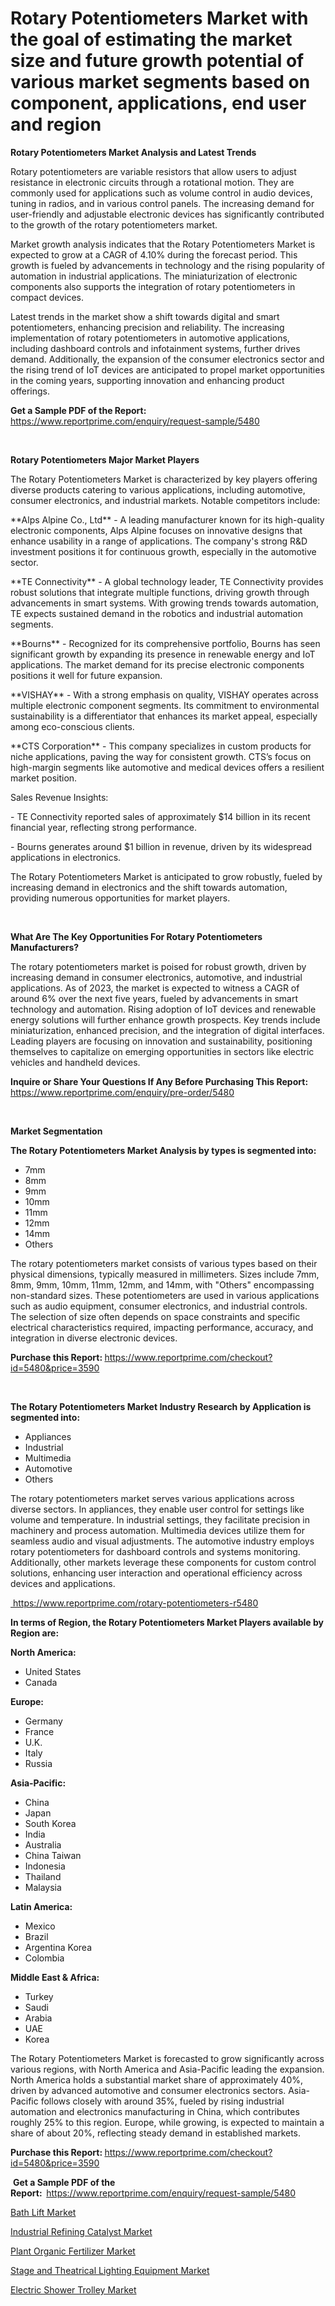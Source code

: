 <p><h1>Rotary Potentiometers Market with the goal of estimating the market size and future growth potential of various market segments based on component, applications, end user and region</h1></p><p><strong>Rotary Potentiometers Market Analysis and Latest Trends</strong></p>
<p><p>Rotary potentiometers are variable resistors that allow users to adjust resistance in electronic circuits through a rotational motion. They are commonly used for applications such as volume control in audio devices, tuning in radios, and in various control panels. The increasing demand for user-friendly and adjustable electronic devices has significantly contributed to the growth of the rotary potentiometers market.</p><p>Market growth analysis indicates that the Rotary Potentiometers Market is expected to grow at a CAGR of 4.10% during the forecast period. This growth is fueled by advancements in technology and the rising popularity of automation in industrial applications. The miniaturization of electronic components also supports the integration of rotary potentiometers in compact devices.</p><p>Latest trends in the market show a shift towards digital and smart potentiometers, enhancing precision and reliability. The increasing implementation of rotary potentiometers in automotive applications, including dashboard controls and infotainment systems, further drives demand. Additionally, the expansion of the consumer electronics sector and the rising trend of IoT devices are anticipated to propel market opportunities in the coming years, supporting innovation and enhancing product offerings.</p></p>
<p><strong>Get a Sample PDF of the Report:&nbsp;</strong> <a href="https://www.reportprime.com/enquiry/request-sample/5480">https://www.reportprime.com/enquiry/request-sample/5480</a></p>
<p>&nbsp;</p>
<p><strong>Rotary Potentiometers Major Market Players</strong></p>
<p><p>The Rotary Potentiometers Market is characterized by key players offering diverse products catering to various applications, including automotive, consumer electronics, and industrial markets. Notable competitors include:</p><p>**Alps Alpine Co., Ltd** - A leading manufacturer known for its high-quality electronic components, Alps Alpine focuses on innovative designs that enhance usability in a range of applications. The company's strong R&D investment positions it for continuous growth, especially in the automotive sector.</p><p>**TE Connectivity** - A global technology leader, TE Connectivity provides robust solutions that integrate multiple functions, driving growth through advancements in smart systems. With growing trends towards automation, TE expects sustained demand in the robotics and industrial automation segments.</p><p>**Bourns** - Recognized for its comprehensive portfolio, Bourns has seen significant growth by expanding its presence in renewable energy and IoT applications. The market demand for its precise electronic components positions it well for future expansion.</p><p>**VISHAY** - With a strong emphasis on quality, VISHAY operates across multiple electronic component segments. Its commitment to environmental sustainability is a differentiator that enhances its market appeal, especially among eco-conscious clients.</p><p>**CTS Corporation** - This company specializes in custom products for niche applications, paving the way for consistent growth. CTS’s focus on high-margin segments like automotive and medical devices offers a resilient market position.</p><p>Sales Revenue Insights: </p><p>- TE Connectivity reported sales of approximately $14 billion in its recent financial year, reflecting strong performance.</p><p>- Bourns generates around $1 billion in revenue, driven by its widespread applications in electronics.</p><p>The Rotary Potentiometers Market is anticipated to grow robustly, fueled by increasing demand in electronics and the shift towards automation, providing numerous opportunities for market players.</p></p>
<p>&nbsp;</p>
<p><strong>What Are The Key Opportunities For Rotary Potentiometers Manufacturers?</strong></p>
<p><p>The rotary potentiometers market is poised for robust growth, driven by increasing demand in consumer electronics, automotive, and industrial applications. As of 2023, the market is expected to witness a CAGR of around 6% over the next five years, fueled by advancements in smart technology and automation. Rising adoption of IoT devices and renewable energy solutions will further enhance growth prospects. Key trends include miniaturization, enhanced precision, and the integration of digital interfaces. Leading players are focusing on innovation and sustainability, positioning themselves to capitalize on emerging opportunities in sectors like electric vehicles and handheld devices.</p></p>
<p><strong>Inquire or Share Your Questions If Any Before Purchasing This Report:</strong> <a href="https://www.reportprime.com/enquiry/pre-order/5480">https://www.reportprime.com/enquiry/pre-order/5480</a></p>
<p>&nbsp;</p>
<p><strong>Market Segmentation</strong></p>
<p><strong>The Rotary Potentiometers Market Analysis by types is segmented into:</strong></p>
<p><ul><li>7mm</li><li>8mm</li><li>9mm</li><li>10mm</li><li>11mm</li><li>12mm</li><li>14mm</li><li>Others</li></ul></p>
<p><p>The rotary potentiometers market consists of various types based on their physical dimensions, typically measured in millimeters. Sizes include 7mm, 8mm, 9mm, 10mm, 11mm, 12mm, and 14mm, with "Others" encompassing non-standard sizes. These potentiometers are used in various applications such as audio equipment, consumer electronics, and industrial controls. The selection of size often depends on space constraints and specific electrical characteristics required, impacting performance, accuracy, and integration in diverse electronic devices.</p></p>
<p><strong>Purchase this Report:&nbsp;</strong><a href="https://www.reportprime.com/checkout?id=5480&price=3590">https://www.reportprime.com/checkout?id=5480&price=3590</a></p>
<p>&nbsp;</p>
<p><strong>The Rotary Potentiometers Market Industry Research by Application is segmented into:</strong></p>
<p><ul><li>Appliances</li><li>Industrial</li><li>Multimedia</li><li>Automotive</li><li>Others</li></ul></p>
<p><p>The rotary potentiometers market serves various applications across diverse sectors. In appliances, they enable user control for settings like volume and temperature. In industrial settings, they facilitate precision in machinery and process automation. Multimedia devices utilize them for seamless audio and visual adjustments. The automotive industry employs rotary potentiometers for dashboard controls and systems monitoring. Additionally, other markets leverage these components for custom control solutions, enhancing user interaction and operational efficiency across devices and applications.</p></p>
<p><a href="https://www.reportprime.com/rotary-potentiometers-r5480">&nbsp;https://www.reportprime.com/rotary-potentiometers-r5480</a></p>
<p><strong>In terms of Region, the Rotary Potentiometers Market Players available by Region are:</strong></p>
<p>
    <p> <strong> North America: </strong>
        <ul>
            <li>United States</li>
            <li>Canada</li>
        </ul>
        </p> 
    <p> <strong> Europe: </strong>
        <ul>
            <li>Germany</li>
            <li>France</li>
            <li>U.K.</li>
            <li>Italy</li>
            <li>Russia</li>
        </ul>
        </p> 
    <p> <strong> Asia-Pacific: </strong>
        <ul>
            <li>China</li>
            <li>Japan</li>
            <li>South Korea</li>
            <li>India</li>
            <li>Australia</li>
            <li>China Taiwan</li>
            <li>Indonesia</li>
            <li>Thailand</li>
            <li>Malaysia</li>
        </ul>
        </p> 
    <p> <strong> Latin America: </strong>
        <ul>
            <li>Mexico</li>
            <li>Brazil</li>
            <li>Argentina Korea</li>
            <li>Colombia</li>
        </ul>
        </p> 
    <p> <strong> Middle East & Africa: </strong>
        <ul>
            <li>Turkey</li>
            <li>Saudi</li>
            <li>Arabia</li>
            <li>UAE</li>
            <li>Korea</li>
        </ul>
    </p>
    </p>
<p><p>The Rotary Potentiometers Market is forecasted to grow significantly across various regions, with North America and Asia-Pacific leading the expansion. North America holds a substantial market share of approximately 40%, driven by advanced automotive and consumer electronics sectors. Asia-Pacific follows closely with around 35%, fueled by rising industrial automation and electronics manufacturing in China, which contributes roughly 25% to this region. Europe, while growing, is expected to maintain a share of about 20%, reflecting steady demand in established markets.</p></p>
<p><strong>Purchase this Report: </strong><a href="https://www.reportprime.com/checkout?id=5480&price=3590">https://www.reportprime.com/checkout?id=5480&price=3590</a></p>
<p>&nbsp;<strong>Get a Sample PDF of the Report:&nbsp;&nbsp;</strong><a href="https://www.reportprime.com/enquiry/request-sample/5480">https://www.reportprime.com/enquiry/request-sample/5480</a></p>
<p><strong></strong></p>
<p><p><a href="https://www.linkedin.com/pulse/bath-lift-market-share-new-trends-analysis-its-type-application-uro3c?trackingId=L5PupmpeS1GC6dk0ED1eYg%3D%3D">Bath Lift Market</a></p><p><a href="https://issuu.com/reportprime-2/docs/industrial-refining-catalyst-market_8a77f197b5ebac">Industrial Refining Catalyst Market</a></p><p><a href="https://issuu.com/reportprime-2/docs/plant-organic-fertilizer-market-siz_1d487a1df040a1">Plant Organic Fertilizer Market</a></p><p><a href="https://github.com/AKSHATREPORTPRIME/Market-Research-Report-List-6/blob/main/stage-and-theatrical-lighting-equipment-market.md">Stage and Theatrical Lighting Equipment Market</a></p><p><a href="https://www.linkedin.com/pulse/strategic-market-insights-navigating-global-electric-shower-j9uic?trackingId=7Fp6pj%2BdTyWZPBgRcwuaMg%3D%3D">Electric Shower Trolley Market</a></p></p>